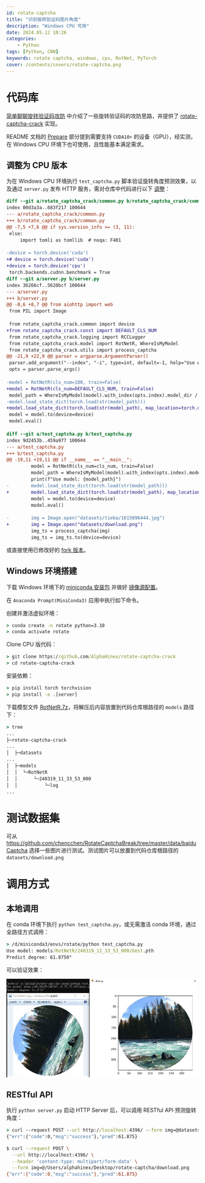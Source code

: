 ```yaml
---
id: rotate-captcha
title: "识别旋转验证码图片角度"
description: "Windows CPU 可用"
date: 2024.05.12 10:26
categories:
    - Python
tags: [Python, CNN]
keywords: rotate captcha, windows, cpu, RotNet, PyTorch
cover: /contents/covers/rotate-captcha.png
---
```


代码库
=====

[简单聊聊旋转验证码攻防](https://www.52pojie.cn/thread-1754224-1-1.html) 中介绍了一些旋转验证码的攻防思路，并提供了 [rotate-captcha-crack](https://github.com/Starry-OvO/rotate-captcha-crack) 实现。

README 文档的 [Prepare](https://github.com/Starry-OvO/rotate-captcha-crack?tab=readme-ov-file#prepare) 部分提到需要支持 `CUDA10+` 的设备（GPU），经实测，在 Windows CPU 环境下也可使用，且性能基本满足需求。

调整为 CPU 版本
--------------

为在 Windows CPU 环境执行 `test_captcha.py` 脚本验证旋转角度预测效果，以及通过 `server.py` 发布 HTTP 服务，需对仓库中代码进行以下 [调整](https://github.com/Starry-OvO/rotate-captcha-crack/compare/master...AlphaHinex:rotate-captcha-crack:cpu)：

```diff
diff --git a/rotate_captcha_crack/common.py b/rotate_captcha_crack/common.py
index 00d3a3a..683f217 100644
--- a/rotate_captcha_crack/common.py
+++ b/rotate_captcha_crack/common.py
@@ -7,5 +7,6 @@ if sys.version_info >= (3, 11):
 else:
     import tomli as tomllib  # noqa: F401
 
-device = torch.device('cuda')
+# device = torch.device('cuda')
+device = torch.device('cpu')
 torch.backends.cudnn.benchmark = True
diff --git a/server.py b/server.py
index 36266cf..5620bcf 100644
--- a/server.py
+++ b/server.py
@@ -8,6 +8,7 @@ from aiohttp import web
 from PIL import Image
 
 from rotate_captcha_crack.common import device
+from rotate_captcha_crack.const import DEFAULT_CLS_NUM
 from rotate_captcha_crack.logging import RCCLogger
 from rotate_captcha_crack.model import RotNetR, WhereIsMyModel
 from rotate_captcha_crack.utils import process_captcha
@@ -21,9 +22,9 @@ parser = argparse.ArgumentParser()
 parser.add_argument("--index", "-i", type=int, default=-1, help="Use which index")
 opts = parser.parse_args()
 
-model = RotNetR(cls_num=180, train=False)
+model = RotNetR(cls_num=DEFAULT_CLS_NUM, train=False)
 model_path = WhereIsMyModel(model).with_index(opts.index).model_dir / "best.pth"
-model.load_state_dict(torch.load(str(model_path)))
+model.load_state_dict(torch.load(str(model_path), map_location=torch.device('cpu')))
 model = model.to(device=device)
 model.eval()
 
diff --git a/test_captcha.py b/test_captcha.py
index 9d2453b..459a977 100644
--- a/test_captcha.py
+++ b/test_captcha.py
@@ -19,11 +19,11 @@ if __name__ == "__main__":
         model = RotNetR(cls_num=cls_num, train=False)
         model_path = WhereIsMyModel(model).with_index(opts.index).model_dir / "best.pth"
         print(f"Use model: {model_path}")
-        model.load_state_dict(torch.load(str(model_path)))
+        model.load_state_dict(torch.load(str(model_path), map_location=torch.device('cpu')))
         model = model.to(device=device)
         model.eval()
 
-        img = Image.open("datasets/tieba/1615096444.jpg")
+        img = Image.open("datasets/download.png")
         img_ts = process_captcha(img)
         img_ts = img_ts.to(device=device)
```

或直接使用已修改好的 [fork 版本](https://github.com/AlphaHinex/rotate-captcha-crack)。

Windows 环境搭建
---------------

下载 Windows 环境下的 [miniconda 安装包](https://mirrors.tuna.tsinghua.edu.cn/anaconda/miniconda/Miniconda3-py39_23.11.0-2-Windows-x86_64.exe) 并做好 [镜像源配置](https://mirrors.tuna.tsinghua.edu.cn/help/anaconda/)。

在 `Anaconda Prompt(MiniConda3)` 应用中执行如下命令。

创建并激活虚拟环境：

```cmd
> conda create -n rotate python=3.10
> conda activate rotate
```

Clone CPU 版代码：

```cmd
> git clone https://github.com/AlphaHinex/rotate-captcha-crack
> cd rotate-captcha-crack
```

安装依赖：

```cmd
> pip install torch torchvision
> pip install -e .[server]
```

下载模型文件 [RotNetR.7z](https://github.com/Starry-OvO/rotate-captcha-crack/releases/download/v0.5.0/RotNetR.7z)，将解压后内容放置到代码仓库根路径的 `models` 路径下：

```cmd
> tree
...
├─rotate-captcha-crack
...
│  ├─datasets
...
│  ├─models
│  │  └─RotNetR
│  │      └─240319_11_33_53_000
│  │          └─log
...
```


测试数据集
=========

可从 https://github.com/chencchen/RotateCaptchaBreak/tree/master/data/baiduCaptcha 选择一些图片进行测试。测试图片可以放置到代码仓库根路径的 `datasets/download.png`


调用方式
=======

本地调用
-------

在 conda 环境下执行 `python test_captcha.py`，或无需激活 conda 环境，通过全路径方式调用：

```cmd
> /d/miniconda3/envs/rotate/python test_captcha.py
Use model: models/RotNetR/240319_11_33_53_000/best.pth
Predict degree: 61.8750°
```

可以验证效果：

![predict](/contents/covers/rotate-captcha.png)

RESTful API
------------

执行 `python server.py` 启动 HTTP Server 后，可以调用 RESTful API 预测旋转角度：

```cmd
> curl --request POST --url http://localhost:4396/ --form img=@datasets\download.png
{"err":{"code":0,"msg":"success"},"pred":61.875}
```

```bash
$ curl --request POST \
  --url http://localhost:4396/ \
  --header 'content-type: multipart/form-data' \
  --form img=@/Users/alphahinex/Desktop/rotate-captcha/download.png
{"err":{"code":0,"msg":"success"},"pred":61.875}
```
